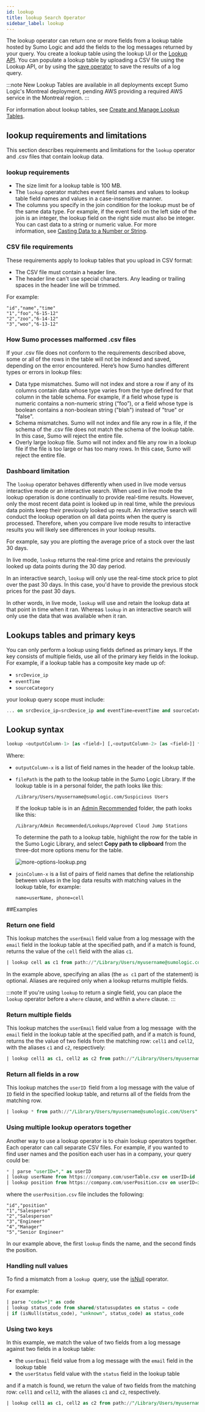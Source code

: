 ```yaml
---
id: lookup
title: lookup Search Operator
sidebar_label: lookup
---
```




The lookup operator can return one or more fields from a lookup table hosted by Sumo Logic and add the fields to the log messages returned by your query. You create a lookup table using the lookup UI or the <a href="https://api.sumologic.com/docs/#tag/lookupManagement">Lookup API</a>. You can populate a lookup table by uploading a CSV file using the Lookup API, or by using the <a href="#save">save operator</a> to save the results of a log query. 

:::note
New Lookup Tables are available in all deployments except Sumo Logic's Montreal deployment, pending AWS providing a required AWS service in the Montreal region.
:::

For information about lookup tables, see [Create and Manage Lookup Tables](/docs/search/lookup-tables/create-lookup-table.md).

## lookup requirements and limitations

This section describes requirements and limitations for the `lookup` operator and .csv files that contain lookup data.

### lookup requirements 

* The size limit for a lookup table is 100 MB.
* The `lookup` operator matches event field names and values to lookup table field names and values in a case-insensitive manner. 
* The columns you specify in the join condition for the lookup must be of the same data type. For example, if the event field on the left side of the join is an integer, the lookup field on the right side must also be integer. You can cast data to a string or numeric value. For more information, see [Casting Data to a Number or String](/docs/search/search-query-language/search-operators/manually-cast-data-string-number).

### CSV file requirements 

These requirements apply to lookup tables that you upload in CSV format:
 
* The CSV file must contain a header line.
* The header line can't use special characters. Any leading or trailing spaces in the header line will be trimmed.  

For example:

```
"id","name","time"
"1","foo","6-15-12"
"2","zoo","6-14-12"
"3","woo","6-13-12"
```

### How Sumo processes malformed .csv files

If your .csv file does not conform to the requirements described above, some or all of the rows in the table will not be indexed and saved, depending on the error encountered. Here’s how Sumo handles different types or errors in lookup files:

* Data type mismatches. Sumo will not index and store a row if any of its columns contain data whose type varies from the type defined for that column in the table schema. For example, if a field whose type is numeric contains a non-numeric string (“foo”), or a field whose type is boolean contains a non-boolean string ("blah") instead of "true" or "false".
* Schema mismatches. Sumo will not index and file any row in a file, if the schema of the .csv file does not match the schema of the lookup table. In this case, Sumo will reject the entire file.  
* Overly large lookup file. Sumo will not index and file any row in a lookup file if the file is too large or has too many rows. In this case, Sumo will reject the entire file.  

### Dashboard limitation 

The `lookup` operator behaves differently when used in live mode versus interactive mode or an interactive search. When used in live mode the lookup operation is done continually to provide real-time results. However, only the most recent data point is looked up in real time, while the previous data points keep their previously looked up result. An interactive search will conduct the lookup operation on all data points when the query is processed. Therefore, when you compare live mode results to interactive results you will likely see differences in your lookup results.

For example, say you are plotting the average price of a stock over the last 30 days.

In live mode, `lookup` returns the real-time price and retains the previously looked up data points during the 30 day period.

In an interactive search, `lookup` will only use the real-time stock price to plot over the past 30 days. In this case, you'd have to provide the previous stock prices for the past 30 days.

In other words, in live mode, `lookup` will use and retain the lookup data at that point in time when it ran. Whereas `lookup` in an interactive search will only use the data that was available when it ran.

## Lookups tables and primary keys

You can only perform a lookup using fields defined as primary keys. If the key consists of multiple fields, use all of the primary key fields in the lookup. For example, if a lookup table has a composite key made up of:

* `srcDevice_ip`
* `eventTime`
* `sourceCategory`

your lookup query scope must include:

```sql
... on srcDevice_ip=srcDevice_ip and eventTime=eventTime and sourceCategory=sourceCategory
```

## Lookup syntax 

```sql
lookup <outputColumn-1> [as <field>] [,<outputColumn-2> [as <field>]] from path://"<filePath>" on <joinColumn-1> [,<joinColumn-2>]
```

Where:

* `outputColumn-x` is a list of field names in the header of the lookup table.

* `filePath` is the path to the lookup table in the Sumo Logic Library. If the lookup table is in a personal folder, the path looks like this:  

    `/Library/Users/myusername@sumologic.com/Suspicious Users`

    If the lookup table is in an [Admin Recommended](/docs/manage/content-sharing/admin-mode.md) folder, the path looks like this:  

    `/Library/Admin Recommended/Lookups/Approved Cloud Jump Stations`  

    To determine the path to a lookup table, highlight the row for the table in the Sumo Logic Library, and select **Copy path to clipboard** from the three-dot more options menu for the table.   

    ![more-options-lookup.png](/img/search/searchquerylanguage/search-operators/more-options-lookup.png)

* `joinColumn-x` is a list of pairs of field names that define the relationship between values in the log data results with matching values in the lookup table, for example:  

    `name=userName, phone=cell`

##Examples

### Return one field

This lookup matches the `userEmail` field value from a log message with the `email` field in the lookup table at the specified path, and if a match is found, returns the value of the `cell` field with the alias `c1`.

```sql
| lookup cell as c1 from path://"/Library/Users/myusername@sumologic.com/Suspicious Users" on userEmail=email
```

In the example above, specifying an alias (the `as c1` part of the statement) is optional. Aliases are required only when a lookup returns multiple fields. 

:::note
If you're using `lookup` to return a single field, you can place the `lookup` operator before a `where` clause, and within a `where` clause.
:::

### Return multiple fields

This lookup matches the `userEmail` field value from a log message  with the `email` field in the lookup table at the specified path, and if a match is found, returns the the value of two fields from the matching row: `cell1` and `cell2`, with the aliases `c1` and `c2`, respectively: 

```sql
| lookup cell1 as c1, cell2 as c2 from path://"/Library/Users/myusername@sumologic.com/Suspicious Users" on userEmail=email
```

### Return all fields in a row

This lookup matches the `userID `field from a log message with the value of `ID` field in the specified lookup table, and returns all of the fields from the matching row.

```sql
| lookup * from path://"/Library/Users/myusername@sumologic.com/Users" on userID=id
```

### Using multiple lookup operators together

Another way to use a lookup operator is to chain lookup operators together. Each operator can call separate CSV files. For example, if you wanted to find user names and the position each user has in a company, your query could be:

```sql
* | parse "userID=*," as userID
| lookup userName from https://company.com/userTable.csv on userID=id
| lookup position from https://company.com/userPosition.csv on userID=id
```

where the `userPosition.csv` file includes the following:

```
"id","position"
"1","Salesperso"
"2","Salesperson"
"3","Engineer"
"4","Manager"
"5","Senior Engineer"
```

In our example above, the first `lookup` finds the name, and the second finds the position.

### Handling null values

To find a mismatch from a `lookup`  query, use the [isNull](#isNull) operator.

For example:

```sql
| parse "code=*]" as code
| lookup status_code from shared/statusupdates on status = code
| if (isNull(status_code), "unknown", status_code) as status_code
```

### Using two keys

In this example, we match the value of two fields from a log message against two fields in a lookup table:

* the `userEmail` field value from a log message with the `email` field in the lookup table
* the `userStatus` field value with the `status` field in the lookup table

and if a match is found, we return the value of two fields from the matching row: `cell1` and `cell2`, with the aliases `c1` and `c2`, respectively.

```sql
| lookup cell1 as c1, cell2 as c2 from path://"/Library/Users/myusername@sumologic.com/Suspicious Users" on userEmail=email, userStatus=status
```
